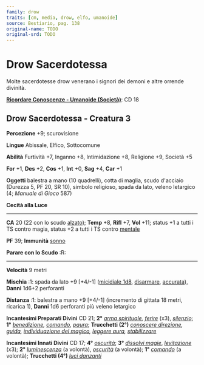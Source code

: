 ```yaml
---
family: drow
traits: [cm, media, drow, elfo, umanoide]
source: Bestiario, pag. 138
original-name: TODO
original-srd: TODO
---
```


# Drow Sacerdotessa

Molte sacerdotesse drow venerano i signori dei demoni e altre orrende divinità.

**[Ricordare Conoscenze - Umanoide (Società)](/azioni/abilita/ricordare-conoscenze)**:
CD 18

## Drow Sacerdotessa - Creatura 3

**Percezione** +9; scurovisione

**Lingue** Abissale, Elfico, Sottocomune

**Abilità** Furtività +7, Inganno +8, Intimidazione +8, Religione +9, Società +5

**For** +1, **Des** +2, **Cos** +1, **Int** +0, **Sag** +4, **Car** +1

**Oggetti** balestra a mano (10 quadrelli), cotta di maglia, scudo d'acciaio
(Durezza 5, PF 20, SR 10), simbolo religioso, spada da lato, veleno letargico
(4; _Manuale di Gioco_ 587)

**Cecità alla Luce**

---

**CA** 20 (22 con lo scudo [alzato](/azioni/base/alzare-lo-scudo)); **Temp** +8,
**Rifl** +7, **Vol** +11; status +1 a tutti i TS contro magia, status +2 a tutti
i TS contro [mentale](/tratti/mentale)

**PF** 39; **Immunità** [sonno](/tratti/sonno)

**Parare con lo Scudo** :R:

---

**Velocità** 9 metri

**Mischia** :1: spada da lato +9 \[+4/-1] ([micidiale 1d8](/tratti/micidiale),
[disarmare](/tratti/disarmare), [accurata](/tratti/accurata)), **Danni** 1d6+2
perforanti

**Distanza** :1: balestra a mano +9 \[+4/-1] (incremento di gittata 18 metri,
ricarica 1), **Danni** 1d6 perforanti più veleno letargico

**Incantesimi Preparati Divini** CD 21; **2°**
_[arma spirituale](/incantesimi/arma-spirituale), [ferire](/incantesimi/ferire)_
(x3), _[silenzio](/incantesimi/silenzio)_; **1°**
_[benedizione](/incantesimi/benedizione), [comando](/incantesimi/comando),
[paura](/incantesimi/paura)_; **Trucchetti (2°)**
_[conoscere direzione](/incantesimi/conoscere-direzione),
[guida](/incantesimi/guida),
[individuazione del magico](/incantesimi/individuazione-del-magico),
[leggere aura](/incantesimi/leggere-aura),
[stabilizzare](/incantesimi/stabilizzare)_

**Incantesimi Innati Divini** CD 17; **4°** _[oscurità](/incantesimi/oscurita)_;
**3°** _[dissolvi magie](/incantesimi/dissolvi-magie)_,
_[levitazione](/incantesimi/levitazione)_ (x3); **2°**
_[luminescenza](/incantesimi/luminescenza)_ (a volontà),
_[oscurità](/incantesimi/oscurita)_ (a volontà); **1°**
_[comando](/incantesimi/comando)_ (a volontà); **Trucchetti (4°)**
_[luci danzanti](/incantesimi/luci-danzanti)_
